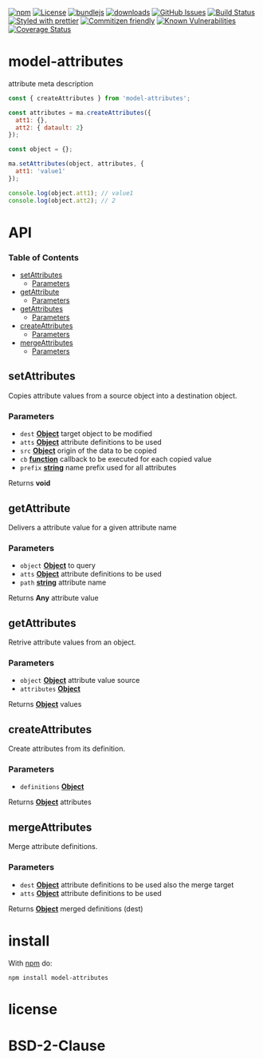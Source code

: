 [![npm](https://img.shields.io/npm/v/model-attributes.svg)](https://www.npmjs.com/package/model-attributes)
[![License](https://img.shields.io/badge/License-BSD%203--Clause-blue.svg)](https://opensource.org/licenses/BSD-3-Clause)
[![bundlejs](https://deno.bundlejs.com/?q=model-attributes\&badge=detailed)](https://bundlejs.com/?q=model-attributes)
[![downloads](http://img.shields.io/npm/dm/model-attributes.svg?style=flat-square)](https://npmjs.org/package/model-attributes)
[![GitHub Issues](https://img.shields.io/github/issues/arlac77/model-attributes.svg?style=flat-square)](https://github.com/arlac77/model-attributes/issues)
[![Build Status](https://img.shields.io/endpoint.svg?url=https%3A%2F%2Factions-badge.atrox.dev%2Farlac77%2Fmodel-attributes%2Fbadge\&style=flat)](https://actions-badge.atrox.dev/arlac77/model-attributes/goto)
[![Styled with prettier](https://img.shields.io/badge/styled_with-prettier-ff69b4.svg)](https://github.com/prettier/prettier)
[![Commitizen friendly](https://img.shields.io/badge/commitizen-friendly-brightgreen.svg)](http://commitizen.github.io/cz-cli/)
[![Known Vulnerabilities](https://snyk.io/test/github/arlac77/model-attributes/badge.svg)](https://snyk.io/test/github/arlac77/model-attributes)
[![Coverage Status](https://coveralls.io/repos/arlac77/model-attributes/badge.svg)](https://coveralls.io/github/arlac77/model-attributes)

# model-attributes

attribute meta description

<!-- skip-example -->

```javascript
const { createAttributes } from 'model-attributes';

const attributes = ma.createAttributes({
  att1: {},
  att2: { datault: 2}
});

const object = {};

ma.setAttributes(object, attributes, {
  att1: 'value1'
});

console.log(object.att1); // value1
console.log(object.att2); // 2
```

# API

<!-- Generated by documentation.js. Update this documentation by updating the source code. -->

### Table of Contents

*   [setAttributes](#setattributes)
    *   [Parameters](#parameters)
*   [getAttribute](#getattribute)
    *   [Parameters](#parameters-1)
*   [getAttributes](#getattributes)
    *   [Parameters](#parameters-2)
*   [createAttributes](#createattributes)
    *   [Parameters](#parameters-3)
*   [mergeAttributes](#mergeattributes)
    *   [Parameters](#parameters-4)

## setAttributes

Copies attribute values from a source object into a destination object.

### Parameters

*   `dest` **[Object](https://developer.mozilla.org/docs/Web/JavaScript/Reference/Global_Objects/Object)** target object to be modified
*   `atts` **[Object](https://developer.mozilla.org/docs/Web/JavaScript/Reference/Global_Objects/Object)** attribute definitions to be used
*   `src` **[Object](https://developer.mozilla.org/docs/Web/JavaScript/Reference/Global_Objects/Object)** origin of the data to be copied
*   `cb` **[function](https://developer.mozilla.org/docs/Web/JavaScript/Reference/Statements/function)** callback to be executed for each copied value
*   `prefix` **[string](https://developer.mozilla.org/docs/Web/JavaScript/Reference/Global_Objects/String)** name prefix used for all attributes

Returns **void**&#x20;

## getAttribute

Delivers a attribute value for a given attribute name

### Parameters

*   `object` **[Object](https://developer.mozilla.org/docs/Web/JavaScript/Reference/Global_Objects/Object)** to query
*   `atts` **[Object](https://developer.mozilla.org/docs/Web/JavaScript/Reference/Global_Objects/Object)** attribute definitions to be used
*   `path` **[string](https://developer.mozilla.org/docs/Web/JavaScript/Reference/Global_Objects/String)** attribute name

Returns **Any** attribute value

## getAttributes

Retrive attribute values from an object.

### Parameters

*   `object` **[Object](https://developer.mozilla.org/docs/Web/JavaScript/Reference/Global_Objects/Object)** attribute value source
*   `attributes` **[Object](https://developer.mozilla.org/docs/Web/JavaScript/Reference/Global_Objects/Object)**&#x20;

Returns **[Object](https://developer.mozilla.org/docs/Web/JavaScript/Reference/Global_Objects/Object)** values

## createAttributes

Create attributes from its definition.

### Parameters

*   `definitions` **[Object](https://developer.mozilla.org/docs/Web/JavaScript/Reference/Global_Objects/Object)**&#x20;

Returns **[Object](https://developer.mozilla.org/docs/Web/JavaScript/Reference/Global_Objects/Object)** attributes

## mergeAttributes

Merge attribute definitions.

### Parameters

*   `dest` **[Object](https://developer.mozilla.org/docs/Web/JavaScript/Reference/Global_Objects/Object)** attribute definitions to be used also the merge target
*   `atts` **[Object](https://developer.mozilla.org/docs/Web/JavaScript/Reference/Global_Objects/Object)** attribute definitions to be used

Returns **[Object](https://developer.mozilla.org/docs/Web/JavaScript/Reference/Global_Objects/Object)** merged definitions (dest)

# install

With [npm](http://npmjs.org) do:

```shell
npm install model-attributes
```

# license

# BSD-2-Clause
